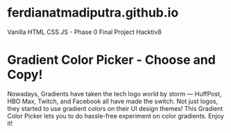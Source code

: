 # ferdianatmadiputra.github.io
Vanilla HTML CSS JS - Phase 0 Final Project Hacktiv8

# Gradient Color Picker - Choose and Copy!
Nowadays, Gradients have taken the tech logo world by storm — HuffPost, HBO Max, Twitch, and Facebook all have made the switch.
Not just logos, they started to use gradient colors on their UI design themes!
This Gradient Color Picker lets you to do hassle-free experiment on color gradients.
Enjoy it!
